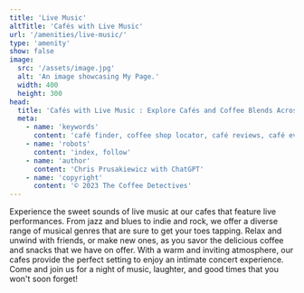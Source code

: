 ```yaml
---
title: 'Live Music'
altTitle: 'Cafés with Live Music'
url: '/amenities/live-music/'
type: 'amenity'
show: false
image:
  src: '/assets/image.jpg'
  alt: 'An image showcasing My Page.'
  width: 400
  height: 300
head:
  title: 'Cafés with Live Music : Explore Cafés and Coffee Blends Across Tyne & Wear'
  meta:
    - name: 'keywords'
      content: 'café finder, coffee shop locator, café reviews, café events, café news, speciality coffee, café blog, coffee culture'
    - name: 'robots'
      content: 'index, follow'
    - name: 'author'
      content: 'Chris Prusakiewicz with ChatGPT'
    - name: 'copyright'
      content: '© 2023 The Coffee Detectives'
---
```


<p>Experience the sweet sounds of live music at our cafes that feature live performances. From jazz and blues to indie and rock, we offer a diverse range of musical genres that are sure to get your toes tapping. Relax and unwind with friends, or make new ones, as you savor the delicious coffee and snacks that we have on offer. With a warm and inviting atmosphere, our cafes provide the perfect setting to enjoy an intimate concert experience. Come and join us for a night of music, laughter, and good times that you won't soon forget!</p>
